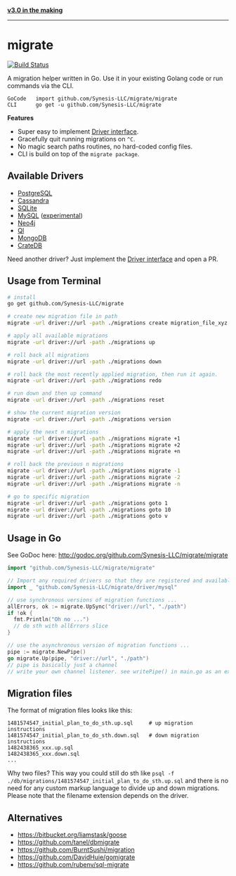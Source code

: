 __[v3.0 in the making](https://github.com/Synesis-LLC/migrate/tree/v3.0-prev)__

---

# migrate

[![Build Status](https://travis-ci.org/Synesis-LLC/migrate.svg?branch=master)](https://travis-ci.org/Synesis-LLC/migrate)

A migration helper written in Go. Use it in your existing Golang code 
or run commands via the CLI. 

```
GoCode   import github.com/Synesis-LLC/migrate/migrate
CLI      go get -u github.com/Synesis-LLC/migrate
```

__Features__

* Super easy to implement [Driver interface](http://godoc.org/github.com/Synesis-LLC/migrate/driver#Driver).
* Gracefully quit running migrations on ``^C``.
* No magic search paths routines, no hard-coded config files.
* CLI is build on top of the ``migrate package``.


## Available Drivers

 * [PostgreSQL](driver/postgres)
 * [Cassandra](driver/cassandra)
 * [SQLite](driver/sqlite3)
 * [MySQL](driver/mysql) ([experimental](https://github.com/Synesis-LLC/migrate/issues/1#issuecomment-58728186))
 * [Neo4j](driver/neo4j)
 * [Ql](driver/ql)
 * [MongoDB](driver/mongodb)
 * [CrateDB](driver/crate)

Need another driver? Just implement the [Driver interface](http://godoc.org/github.com/Synesis-LLC/migrate/driver#Driver) and open a PR.


## Usage from Terminal

```bash
# install
go get github.com/Synesis-LLC/migrate

# create new migration file in path
migrate -url driver://url -path ./migrations create migration_file_xyz

# apply all available migrations
migrate -url driver://url -path ./migrations up

# roll back all migrations
migrate -url driver://url -path ./migrations down

# roll back the most recently applied migration, then run it again.
migrate -url driver://url -path ./migrations redo

# run down and then up command
migrate -url driver://url -path ./migrations reset

# show the current migration version
migrate -url driver://url -path ./migrations version

# apply the next n migrations
migrate -url driver://url -path ./migrations migrate +1
migrate -url driver://url -path ./migrations migrate +2
migrate -url driver://url -path ./migrations migrate +n

# roll back the previous n migrations
migrate -url driver://url -path ./migrations migrate -1
migrate -url driver://url -path ./migrations migrate -2
migrate -url driver://url -path ./migrations migrate -n

# go to specific migration
migrate -url driver://url -path ./migrations goto 1
migrate -url driver://url -path ./migrations goto 10
migrate -url driver://url -path ./migrations goto v
```


## Usage in Go

See GoDoc here: http://godoc.org/github.com/Synesis-LLC/migrate/migrate

```go
import "github.com/Synesis-LLC/migrate/migrate"

// Import any required drivers so that they are registered and available
import _ "github.com/Synesis-LLC/migrate/driver/mysql"

// use synchronous versions of migration functions ...
allErrors, ok := migrate.UpSync("driver://url", "./path")
if !ok {
  fmt.Println("Oh no ...")
  // do sth with allErrors slice
}

// use the asynchronous version of migration functions ...
pipe := migrate.NewPipe()
go migrate.Up(pipe, "driver://url", "./path")
// pipe is basically just a channel
// write your own channel listener. see writePipe() in main.go as an example.
```

## Migration files

The format of migration files looks like this:

```
1481574547_initial_plan_to_do_sth.up.sql     # up migration instructions
1481574547_initial_plan_to_do_sth.down.sql   # down migration instructions
1482438365_xxx.up.sql
1482438365_xxx.down.sql
...
```

Why two files? This way you could still do sth like 
``psql -f ./db/migrations/1481574547_initial_plan_to_do_sth.up.sql`` and there is no
need for any custom markup language to divide up and down migrations. Please note
that the filename extension depends on the driver.


## Alternatives

 * https://bitbucket.org/liamstask/goose
 * https://github.com/tanel/dbmigrate
 * https://github.com/BurntSushi/migration
 * https://github.com/DavidHuie/gomigrate
 * https://github.com/rubenv/sql-migrate


